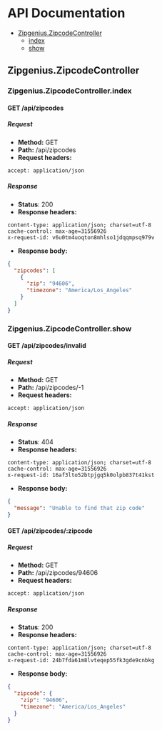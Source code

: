# API Documentation

* [Zipgenius.ZipcodeController](#zipgeniuszipcodecontroller)
  * [index](#zipgeniuszipcodecontrollerindex)
  * [show](#zipgeniuszipcodecontrollershow)

## Zipgenius.ZipcodeController
### Zipgenius.ZipcodeController.index
#### GET /api/zipcodes
##### Request
* __Method:__ GET
* __Path:__ /api/zipcodes
* __Request headers:__
```
accept: application/json
```
##### Response
* __Status__: 200
* __Response headers:__
```
content-type: application/json; charset=utf-8
cache-control: max-age=31556926
x-request-id: v6u0tm4uoqton8mhlso1jdqqmpsq979v
```
* __Response body:__
```json
{
  "zipcodes": [
    {
      "zip": "94606",
      "timezone": "America/Los_Angeles"
    }
  ]
}
```

### Zipgenius.ZipcodeController.show
#### GET /api/zipcodes/invalid
##### Request
* __Method:__ GET
* __Path:__ /api/zipcodes/-1
* __Request headers:__
```
accept: application/json
```
##### Response
* __Status__: 404
* __Response headers:__
```
content-type: application/json; charset=utf-8
cache-control: max-age=31556926
x-request-id: 16af3lto52btpjgq5k0olpb837t41kst
```
* __Response body:__
```json
{
  "message": "Unable to find that zip code"
}
```

#### GET /api/zipcodes/:zipcode
##### Request
* __Method:__ GET
* __Path:__ /api/zipcodes/94606
* __Request headers:__
```
accept: application/json
```
##### Response
* __Status__: 200
* __Response headers:__
```
content-type: application/json; charset=utf-8
cache-control: max-age=31556926
x-request-id: 24b7fda61m8lvteqep55fk3gde9cnbkg
```
* __Response body:__
```json
{
  "zipcode": {
    "zip": "94606",
    "timezone": "America/Los_Angeles"
  }
}
```

